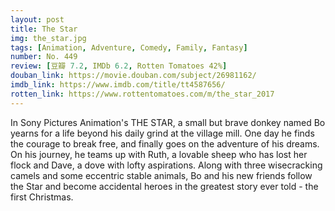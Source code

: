 ```yaml
---
layout: post 
title: The Star
img: the_star.jpg
tags: [Animation, Adventure, Comedy, Family, Fantasy]
number: No. 449
review: [豆瓣 7.2, IMDb 6.2, Rotten Tomatoes 42%]
douban_link: https://movie.douban.com/subject/26981162/
imdb_link: https://www.imdb.com/title/tt4587656/
rotten_link: https://www.rottentomatoes.com/m/the_star_2017
---
```


In Sony Pictures Animation's THE STAR, a small but brave donkey named Bo yearns for a life beyond his daily grind at the village mill. One day he finds the courage to break free, and finally goes on the adventure of his dreams. On his journey, he teams up with Ruth, a lovable sheep who has lost her flock and Dave, a dove with lofty aspirations. Along with three wisecracking camels and some eccentric stable animals, Bo and his new friends follow the Star and become accidental heroes in the greatest story ever told - the first Christmas.